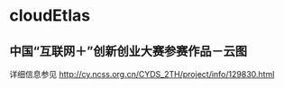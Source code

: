 # cloudEtlas
## 中国“互联网＋”创新创业大赛参赛作品－云图
详细信息参见 http://cy.ncss.org.cn/CYDS_2TH/project/info/129830.html
